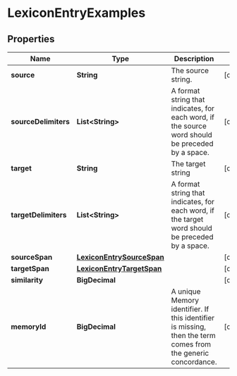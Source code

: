 

# LexiconEntryExamples

## Properties

Name | Type | Description | Notes
------------ | ------------- | ------------- | -------------
**source** | **String** | The source string. |  [optional]
**sourceDelimiters** | **List&lt;String&gt;** | A format string that indicates, for each word, if the source word should be preceded by a space.  |  [optional]
**target** | **String** | The target string |  [optional]
**targetDelimiters** | **List&lt;String&gt;** | A format string that indicates, for each word, if the target word should be preceded by a space.  |  [optional]
**sourceSpan** | [**LexiconEntrySourceSpan**](LexiconEntrySourceSpan.md) |  |  [optional]
**targetSpan** | [**LexiconEntryTargetSpan**](LexiconEntryTargetSpan.md) |  |  [optional]
**similarity** | **BigDecimal** |  |  [optional]
**memoryId** | **BigDecimal** | A unique Memory identifier. If this identifier is missing, then the term comes from the generic concordance.  |  [optional]



